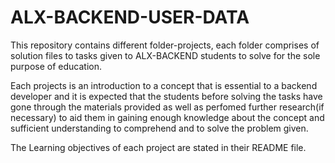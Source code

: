 # ALX-BACKEND-USER-DATA

This repository contains different folder-projects, each folder comprises of
solution files to tasks given to ALX-BACKEND students to solve for the sole
purpose of education.

Each projects is an introduction to a concept that is essential to a backend
developer and it is expected that the students before solving the tasks have
gone through the materials provided as well as perfomed further research(if
necessary) to aid them in gaining enough knowledge about the concept and
sufficient understanding to comprehend and to solve the problem given.

The Learning objectives of each project are stated in their README file.
